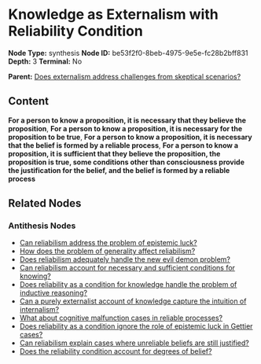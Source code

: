 # Knowledge as Externalism with Reliability Condition

**Node Type:** synthesis
**Node ID:** be53f2f0-8beb-4975-9e5e-fc28b2bff831
**Depth:** 3
**Terminal:** No

**Parent:** [Does externalism address challenges from skeptical scenarios?](does-externalism-address-challenges-from-skeptical-scenarios-antithesis-1e93bde2-82f3-4c3b-9424-1c5a9695e302.md)

## Content

**For a person to know a proposition, it is necessary that they believe the proposition**, **For a person to know a proposition, it is necessary for the proposition to be true**, **For a person to know a proposition, it is necessary that the belief is formed by a reliable process**, **For a person to know a proposition, it is sufficient that they believe the proposition, the proposition is true, some conditions other than consciousness provide the justification for the belief, and the belief is formed by a reliable process**

## Related Nodes

### Antithesis Nodes

- [Can reliabilism address the problem of epistemic luck?](can-reliabilism-address-the-problem-of-epistemic-luck-antithesis-286a79f8-61a3-48e9-b2c0-c084cb94d19f.md)
- [How does the problem of generality affect reliabilism?](how-does-the-problem-of-generality-affect-reliabilism-antithesis-2a2850aa-c7fb-468d-b3dc-44809efc71be.md)
- [Does reliabilism adequately handle the new evil demon problem?](does-reliabilism-adequately-handle-the-new-evil-demon-problem-antithesis-0a2e19ba-b8ab-4125-a689-4e8f5fdd9804.md)
- [Can reliabilism account for necessary and sufficient conditions for knowing?](can-reliabilism-account-for-necessary-and-sufficient-conditions-for-knowing-antithesis-655a3476-0650-481c-a296-4b7a289128bb.md)
- [Does reliability as a condition for knowledge handle the problem of inductive reasoning?](does-reliability-as-a-condition-for-knowledge-handle-the-problem-of-inductive-reasoning-antithesis-b4c40f6d-9252-4609-be81-96143f791a82.md)
- [Can a purely externalist account of knowledge capture the intuition of internalism?](can-a-purely-externalist-account-of-knowledge-capture-the-intuition-of-internalism-antithesis-37b1e666-2df6-4616-a63e-fda1b54c8d72.md)
- [What about cognitive malfunction cases in reliable processes?](what-about-cognitive-malfunction-cases-in-reliable-processes-antithesis-0004d96d-ee7a-4e2f-81ea-69c5d507d753.md)
- [Does reliability as a condition ignore the role of epistemic luck in Gettier cases?](does-reliability-as-a-condition-ignore-the-role-of-epistemic-luck-in-gettier-cases-antithesis-4d1a869e-7411-4b63-8730-50667b3c5026.md)
- [Can reliabilism explain cases where unreliable beliefs are still justified?](can-reliabilism-explain-cases-where-unreliable-beliefs-are-still-justified-antithesis-37ce8101-29fd-43ab-9881-16889a4047d6.md)
- [Does the reliability condition account for degrees of belief?](does-the-reliability-condition-account-for-degrees-of-belief-antithesis-90313bb9-b6b5-4d54-99d0-8c91cbdd9a34.md)
